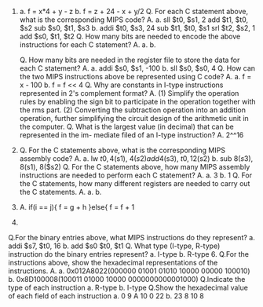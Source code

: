 1.
	a. f = x*4 + y - z
		b. f = z + 24 - x + y/2
	Q. For each C statement above, what is the corresponding MIPS code?
	A. a.
	 		sll $t0, $s1, 2
	 		add $t1, $t0, $s2
	 		sub $s0, $t1, $s3
	 	b.
	 		addi $t0, $s3, 24
	 		sub  $t1, $t0, $s1
	 		srl  $t2, $s2, 1
	 		add  $s0, $t1, $t2
	Q. How many bits are needed to encode the above instructions for each C
	statement?
	A. a.
	   b.
	
	Q. How many bits are needed in the register file to store the data for each C
	statement?
	A.
	   a. addi $s0, $s1, -100
	   b. sll $s0, $s0, 4
	Q. How can the two MIPS instructions above be represented using C code?
	A. 
		a. f = x - 100
		b. f = f << 4
	Q. Why are constants in I-type instructions represented in 2's complement
	format?
	A.  (1) Simplify the operation rules by enabling the sign bit to participate in the operation together 	with the rms part.
	    (2) Converting the subtraction operation into an addition operation, further simplifying the 	circuit design of the arithmetic unit in the computer.
	Q. What is the largest value (in decimal) that can be represented in the im-
	mediate filed of an I-type instruction?
	A. 2^^16
2.
	Q. For the C statements above, what is the corresponding MIPS assembly code?
	A. a. lw $t0, 4($s1), 4($s2)
		  add 4($s3), $t0, 12($s2)
	   b. sub 8($s3), 8($s1), 8($s2)
	Q. For the C statements above, how many MIPS assembly instructions are needed to perform each C statement?
	A. a. 3
	   b. 1
	Q. For the C statements, how many different registers are needed to carry out the C statements.
	A. a.
	   b.
4. A.
 if(i == j){
	f = g + h
	}else{
	f = f + 1

5. 
Q.For the binary entries above, what MIPS instructions do they represent?
	a. addi $s7, $t0, 16
	b. add  $s0  $t0, $t1
Q. What type (I-type, R-type) instruction do the binary entries represent?
	a. I-type
	b. R-type
6.
Q.For the instructions above, show the hexadecimal representations of the instructions.
A.  a. 0x012A8022(000000	01001	01010	10000	00000	100010)
    b. 0x8D100008(100011	01000	10000	0000000000001000)
Q.Indicate the type of each instruction
	a. R-type
	b. I-type
Q.Show the hexadecimal value of each field of each instruction
	a. 0 9 A 10 0 22
	b. 23 8 10 8

